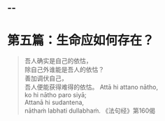 --
--

# 第五篇：生命应如何存在？

> 吾人确实是自己的依怙，  
> 除自己外谁能是吾人的依怙？  
> 善加调伏自己，  
> 吾人便能获得难得的依怙。 Attā hi attano nātho,  
> ko hi nātho paro siyā;  
> Attanā hi sudantena,  
> nāthaṁ labhati dullabhaṁ. 《法句经》第160偈